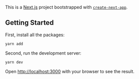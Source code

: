 This is a [Next.js](https://nextjs.org/) project bootstrapped with [`create-next-app`](https://github.com/vercel/next.js/tree/canary/packages/create-next-app).

## Getting Started

First, install all the packages:

```
yarn add
```

Second, run the development server:

```
yarn dev
```

Open [http://localhost:3000](http://localhost:3000) with your browser to see the result.

